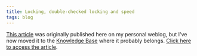 ```yaml
---
title: Locking, double-checked locking and speed
tags: blog
---
```


[This article](http://wincent.com/a/knowledge-base/archives/2006/01/locking_doublec.php) was originally published here on my personal weblog, but I've now moved it to the [Knowledge Base](http://wincent.com/a/knowledge-base/) where it probably belongs. [Click here to access the article](http://wincent.com/a/knowledge-base/archives/2006/01/locking_doublec.php).
